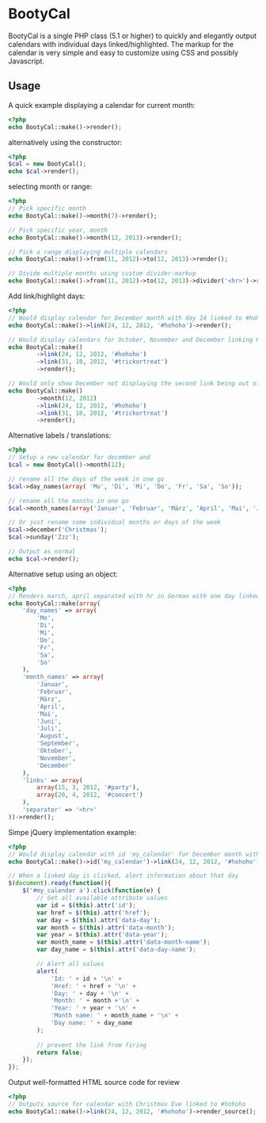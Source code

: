 BootyCal
========

BootyCal is a single PHP class (5.1 or higher) to quickly and elegantly output calendars with individual days linked/highlighted. The markup for the calendar is very simple and easy to customize using CSS and possibly Javascript.

Usage
-----

A quick example displaying a calendar for current month:

```php
<?php
echo BootyCal::make()->render();
```

alternatively using the constructor:

```php
<?php
$cal = new BootyCal();
echo $cal->render();
```

selecting month or range:

```php
<?php
// Pick specific month
echo BootyCal::make()->month(7)->render();

// Pick specific year, month
echo BootyCal::make()->month(12, 2013)->render();

// Pick a range displaying multiple calendars
echo BootyCal::make()->from(11, 2012)->to(12, 2013)->render();

// Divide multiple months using custom divider-markup
echo BootyCal::make()->from(11, 2012)->to(12, 2013)->divider('<hr>')->render();

```

Add link/highlight days:

```php
<?php
// Would display calendar for December month with day 24 linked to #hohoho
echo BootyCal::make()->link(24, 12, 2012, '#hohoho')->render();

// Would display calendars for October, November and December linking Halloween and Christmas
echo BootyCal::make()
		->link(24, 12, 2012, '#hohoho')
		->link(31, 10, 2012, '#trickortreat')
		->render();

// Would only show December not displaying the second link being out of range
echo BootyCal::make()
		->month(12, 2012)
		->link(24, 12, 2012, '#hohoho')
		->link(31, 10, 2012, '#trickortreat')
		->render();
```

Alternative labels / translations:

```php
<?php
// Setup a new calendar for december and
$cal = new BootyCal()->month(12);

// rename all the days of the week in one go
$cal->day_names(array( 'Mo', 'Di', 'Mi', 'Do', 'Fr', 'Sa', 'So'));

// rename all the months in one go
$cal->month_names(array('Januar', 'Februar', 'März', 'April', 'Mai', 'Juni','Juli','August','September','Oktober','November','December'));

// Or just rename some individual months or days of the week
$cal->december('Christmas');
$cal->sunday('Zzz');

// Output as normal
echo $cal->render();
```

Alternative setup using an object:

```php
<?php
// Renders march, april separated with hr in German with one day linked in each month
echo BootyCal::make(array(
	'day_names' => array(
		'Mo',
		'Di',
		'Mi',
		'Do',
		'Fr',
		'Sa',
		'So'
	),
	'month_names' => array(
		'Januar', 
		'Februar', 
		'März', 
		'April', 
		'Mai', 
		'Juni',
		'Juli',
		'August',
		'September',
		'Oktober',
		'November',
		'December'
	),
	'links' => array(
		array(15, 3, 2012, '#party'),
		array(20, 4, 2012, '#concert')
	),
	'separator' => '<hr>'
))->render();
```
 
Simpe jQuery implementation example:
 
```php
<?php
// Would display calendar with id 'my_calendar' for December month with day 24 linked to #hohoho
echo BootyCal::make()->id('my_calendar')->link(24, 12, 2012, '#hohoho')->render();
```

```javascript
// When a linked day is clicked, alert information about that day
$(document).ready(function(){
	$('#my_calendar a').click(function(e) {
		// Get all available attribute values
		var id = $(this).attr('id');
		var href = $(this).attr('href');
		var day = $(this).attr('data-day');
		var month = $(this).attr('data-month');
		var year = $(this).attr('data-year');
		var month_name = $(this).attr('data-month-name');
		var day_name = $(this).attr('data-day-name');

		// Alert all values
		alert(
			'Id: ' + id + '\n' +
			'Href: ' + href + '\n' +
			'Day: ' + day + '\n' +
			'Month: ' + month +'\n' +
			'Year: ' + year + '\n' +
			'Month name: ' + month_name + '\n' +
			'Day name: ' + day_name
		);
		
		// prevent the link from firing
		return false;
	});
});
```

Output well-formatted HTML source code for review

```php
<?php
// Outputs source for calendar with Christmas Eve linked to #hohoho
echo BootyCal::make()->link(24, 12, 2012, '#hohoho')->render_source();
```